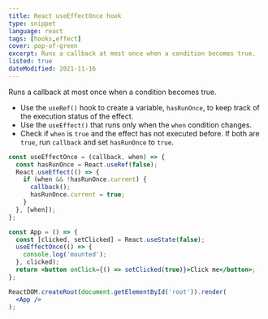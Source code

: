```yaml
---
title: React useEffectOnce hook
type: snippet
language: react
tags: [hooks,effect]
cover: pop-of-green
excerpt: Runs a callback at most once when a condition becomes true.
listed: true
dateModified: 2021-11-16
---
```


Runs a callback at most once when a condition becomes true.

- Use the `useRef()` hook to create a variable, `hasRunOnce`, to keep track of the execution status of the effect.
- Use the `useEffect()` that runs only when the `when` condition changes.
- Check if `when` is `true` and the effect has not executed before. If both are `true`, run `callback` and set `hasRunOnce` to `true`.

```jsx
const useEffectOnce = (callback, when) => {
  const hasRunOnce = React.useRef(false);
  React.useEffect(() => {
    if (when && !hasRunOnce.current) {
      callback();
      hasRunOnce.current = true;
    }
  }, [when]);
};

const App = () => {
  const [clicked, setClicked] = React.useState(false);
  useEffectOnce(() => {
    console.log('mounted');
  }, clicked);
  return <button onClick={() => setClicked(true)}>Click me</button>;
};

ReactDOM.createRoot(document.getElementById('root')).render(
  <App />
);
```
